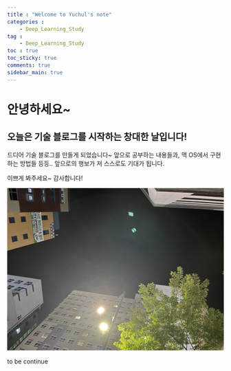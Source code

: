 ```yaml
---
title : "Welcome to Yuchul's note"
categories :
    - Deep_Learning_Study
tag :
    - Deep_Learning_Study
toc : true
toc_sticky: true
comments: true
sidebar_main: true
---
```


# 안녕하세요~
## 오늘은 기술 블로그를 시작하는 창대한 날입니다!

드디어 기술 블로그를 만들게 되었습니다~
앞으로 공부하는 내용들과, 맥 OS에서 구현하는 방법들 등등.. 앞으로의 행보가 저 스스로도 기대가 됩니다.

이쁘게 봐주세요~ 감사합니다!

<p align="center"><img src="/MYPICS/Deep_Learning/firstsettings/1.jpg" width = "600" ></p>

to be continue